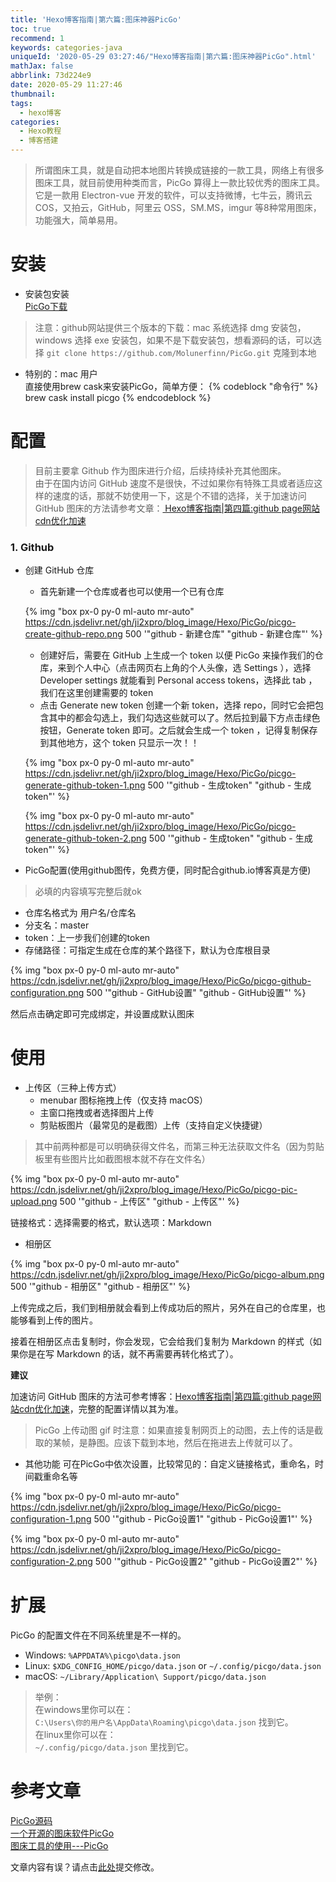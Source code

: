 ```yaml
---
title: 'Hexo博客指南|第六篇:图床神器PicGo'
toc: true
recommend: 1
keywords: categories-java
uniqueId: '2020-05-29 03:27:46/"Hexo博客指南|第六篇:图床神器PicGo".html'
mathJax: false
abbrlink: 73d224e9
date: 2020-05-29 11:27:46
thumbnail:
tags:
  - hexo博客
categories:
  - Hexo教程
  - 博客搭建
---
```

> 所谓图床工具，就是自动把本地图片转换成链接的一款工具，网络上有很多图床工具，就目前使用种类而言，PicGo 算得上一款比较优秀的图床工具。它是一款用 Electron-vue 开发的软件，可以支持微博，七牛云，腾讯云COS，又拍云，GitHub，阿里云 OSS，SM.MS，imgur 等8种常用图床，功能强大，简单易用。

<!-- more -->
# 安装
- 安装包安装  
[PicGo下载](https://github.com/Molunerfinn/PicGo/releases)

>注意：github网站提供三个版本的下载：mac 系统选择 dmg 安装包，windows 选择 exe 安装包，如果不是下载安装包，想看源码的话，可以选择 ```git clone https://github.com/Molunerfinn/PicGo.git``` 克隆到本地

- 特别的：mac 用户  
  直接使用brew cask来安装PicGo，简单方便：
  {% codeblock "命令行" %}
  brew cask install picgo
  {% endcodeblock %}

# 配置
>目前主要拿 Github 作为图床进行介绍，后续持续补充其他图床。  
由于在国内访问 GitHub 速度不是很快，不过如果你有特殊工具或者适应这样的速度的话，那就不妨使用一下，这是个不错的选择，关于加速访问 GitHub 图床的方法请参考文章：<a href="/91a14ab9/"> Hexo博客指南|第四篇:github page网站cdn优化加速</a>

### 1. Github
- 创建 GitHub 仓库
  - 首先新建一个仓库或者也可以使用一个已有仓库
   
  {% img "box px-0 py-0 ml-auto mr-auto" https://cdn.jsdelivr.net/gh/ji2xpro/blog_image/Hexo/PicGo/picgo-create-github-repo.png 500 '"github - 新建仓库" "github - 新建仓库"' %}
  <br>

  - 创建好后，需要在 GitHub 上生成一个 token 以便 PicGo 来操作我们的仓库，来到个人中心（点击网页右上角的个人头像，选 Settings ），选择 Developer settings 就能看到 Personal access tokens，选择此 tab ，我们在这里创建需要的 token
  - 点击 Generate new token 创建一个新 token，选择 repo，同时它会把包含其中的都会勾选上，我们勾选这些就可以了。然后拉到最下方点击绿色按钮，Generate token 即可。之后就会生成一个 token ，记得复制保存到其他地方，这个 token 只显示一次！！

  {% img "box px-0 py-0 ml-auto mr-auto" https://cdn.jsdelivr.net/gh/ji2xpro/blog_image/Hexo/PicGo/picgo-generate-github-token-1.png 500 '"github - 生成token" "github - 生成token"' %}
  <br>

  {% img "box px-0 py-0 ml-auto mr-auto" https://cdn.jsdelivr.net/gh/ji2xpro/blog_image/Hexo/PicGo/picgo-generate-github-token-2.png 500 '"github - 生成token" "github - 生成token"' %}
  <br>

- PicGo配置(使用github图传，免费方便，同时配合github.io博客真是方便)
>必填的内容填写完整后就ok
  - 仓库名格式为 用户名/仓库名
  - 分支名：master
  - token：上一步我们创建的token
  - 存储路径：可指定生成在仓库的某个路径下，默认为仓库根目录

  {% img "box px-0 py-0 ml-auto mr-auto" https://cdn.jsdelivr.net/gh/ji2xpro/blog_image/Hexo/PicGo/picgo-github-configuration.png 500 '"github - GitHub设置" "github - GitHub设置"' %}
  <br>

然后点击确定即可完成绑定，并设置成默认图床

# 使用
- 上传区（三种上传方式）
  - menubar 图标拖拽上传（仅支持 macOS）
  - 主窗口拖拽或者选择图片上传
  - 剪贴板图片（最常见的是截图）上传（支持自定义快捷键）

>其中前两种都是可以明确获得文件名，而第三种无法获取文件名（因为剪贴板里有些图片比如截图根本就不存在文件名）

{% img "box px-0 py-0 ml-auto mr-auto" https://cdn.jsdelivr.net/gh/ji2xpro/blog_image/Hexo/PicGo/picgo-pic-upload.png 500 '"github - 上传区" "github - 上传区"' %}
<br>

链接格式：选择需要的格式，默认选项：Markdown

- 相册区

{% img "box px-0 py-0 ml-auto mr-auto" https://cdn.jsdelivr.net/gh/ji2xpro/blog_image/Hexo/PicGo/picgo-album.png 500 '"github - 相册区" "github - 相册区"' %}
<br>

上传完成之后，我们到相册就会看到上传成功后的照片，另外在自己的仓库里，也能够看到上传的图片。

接着在相册区点击复制时，你会发现，它会给我们复制为 Markdown 的样式（如果你是在写 Markdown 的话，就不再需要再转化格式了）。

**建议**
<article class="message message-immersive is-primary">
<div class="message-body">
<i class="fas fa-info-circle mr-2"></i>加速访问 GitHub 图床的方法可参考博客：<a href="/91a14ab9/">Hexo博客指南|第四篇:github page网站cdn优化加速</a>，完整的配置详情以其为准。
</div>
</article>

>PicGo 上传动图 gif 时注意：如果直接复制网页上的动图，去上传的话是截取的某帧，是静图。应该下载到本地，然后在拖进去上传就可以了。

- 其他功能
可在PicGo中依次设置，比较常见的：自定义链接格式，重命名，时间戳重命名等

{% img "box px-0 py-0 ml-auto mr-auto" https://cdn.jsdelivr.net/gh/ji2xpro/blog_image/Hexo/PicGo/picgo-configuration-1.png 500 '"github - PicGo设置1" "github - PicGo设置1"' %}
<br>

{% img "box px-0 py-0 ml-auto mr-auto" https://cdn.jsdelivr.net/gh/ji2xpro/blog_image/Hexo/PicGo/picgo-configuration-2.png 500 '"github - PicGo设置2" "github - PicGo设置2"' %}
<br>

# 扩展
PicGo 的配置文件在不同系统里是不一样的。
- Windows: ```%APPDATA%\picgo\data.json```
- Linux: ```$XDG_CONFIG_HOME/picgo/data.json``` or ```~/.config/picgo/data.json```
- macOS: ```~/Library/Application\ Support/picgo/data.json```

>举例：  
在windows里你可以在：  
```C:\Users\你的用户名\AppData\Roaming\picgo\data.json``` 找到它。  
在linux里你可以在：  
```~/.config/picgo/data.json``` 里找到它。

# 参考文章
[PicGo源码](https://github.com/Molunerfinn/PicGo)  
[一个开源的图床软件PicGo](https://www.jianshu.com/p/5c8a0072f3fc)  
[图床工具的使用---PicGo](https://www.jianshu.com/p/9d91355e8418)

<article class="message message-immersive is-warning">
<div class="message-body">
<i class="fas fa-question-circle mr-2"></i>文章内容有误？请点击<a href="https://github.com/ji2xpro/ji2xpro.github.io/edit/sourceCode/source/_posts/hexo/Hexo博客指南-第六篇-图床神器PicGo.md">此处</a>提交修改。
</div>
</article>